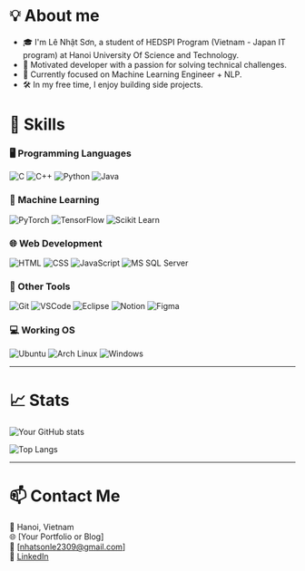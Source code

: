 # 💡 About me

- 🎓 I'm Lê Nhật Sơn, a student of HEDSPI Program (Vietnam - Japan IT program) at Hanoi University Of Science and Technology.
- 💼 Motivated developer with a passion for solving technical challenges.
- 🎯 Currently focused on Machine Learning Engineer + NLP.
- 🛠️ In my free time, I enjoy building side projects.

# 🧠 Skills

### 🖥️ Programming Languages  
![C](https://img.shields.io/badge/C-00599C?style=flat-square&logo=c&logoColor=white)
![C++](https://img.shields.io/badge/C++-00599C?style=flat-square&logo=c%2B%2B&logoColor=white)
![Python](https://img.shields.io/badge/Python-yellow?style=flat-square&logo=python)
![Java](https://img.shields.io/badge/Java-orange?style=flat-square&logo=java)

### 🤖 Machine Learning  
![PyTorch](https://img.shields.io/badge/PyTorch-EE4C2C?style=flat-square&logo=pytorch&logoColor=white)
![TensorFlow](https://img.shields.io/badge/TensorFlow-FF6F00?style=flat-square&logo=tensorflow&logoColor=white)
![Scikit Learn](https://img.shields.io/badge/Scikit--Learn-F7931E?style=flat-square&logo=scikit-learn&logoColor=white)

### 🌐 Web Development  
![HTML](https://img.shields.io/badge/HTML5-E34F26?style=flat-square&logo=html5&logoColor=white)
![CSS](https://img.shields.io/badge/CSS3-1572B6?style=flat-square&logo=css3&logoColor=white)
![JavaScript](https://img.shields.io/badge/JavaScript-F7DF1E?style=flat-square&logo=javascript&logoColor=black)
![MS SQL Server](https://img.shields.io/badge/SQL%20Server-CC2927?style=flat-square&logo=microsoft-sql-server&logoColor=white)

### 🔧 Other Tools  
![Git](https://img.shields.io/badge/Git-F05032?style=flat-square&logo=git&logoColor=white)
![VSCode](https://img.shields.io/badge/VSCode-007ACC?style=flat-square&logo=visual-studio-code&logoColor=white)
![Eclipse](https://img.shields.io/badge/Eclipse-2C2255?style=flat-square&logo=eclipse&logoColor=white)
![Notion](https://img.shields.io/badge/Notion-000000?style=flat-square&logo=notion&logoColor=white)
![Figma](https://img.shields.io/badge/Figma-F24E1E?style=flat-square&logo=figma&logoColor=white)

### 💻 Working OS  
![Ubuntu](https://img.shields.io/badge/Ubuntu-E95420?style=flat-square&logo=ubuntu&logoColor=white)
![Arch Linux](https://img.shields.io/badge/Arch-1793D1?style=flat-square&logo=arch-linux&logoColor=white)
![Windows](https://img.shields.io/badge/Windows-0078D6?style=flat-square&logo=windows&logoColor=white)

---

# 📈 Stats

![Your GitHub stats](https://github-readme-stats.vercel.app/api?username=your-github-username&show_icons=true&theme=github_dark&count_private=true)

![Top Langs](https://github-readme-stats.vercel.app/api/top-langs/?username=your-github-username&layout=compact&theme=github_dark)

---

# 📫 Contact Me

📍 Hanoi, Vietnam  
🌐 [Your Portfolio or Blog]  
📧 [nhatsonle2309@gmail.com]  
🔗 [LinkedIn](https://linkedin.com/in/your-link)
